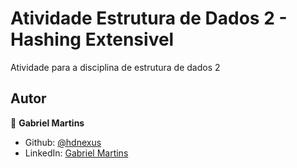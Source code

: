 <h1>Atividade Estrutura de Dados 2 - Hashing Extensivel</h1>

Atividade para a disciplina de estrutura de dados 2

## Autor

👤 **Gabriel Martins**

- Github: [@hdnexus](https://github.com/hdnexus)
- LinkedIn: [Gabriel Martins](https://www.linkedin.com/in/gabriel-martins-616874161/)
